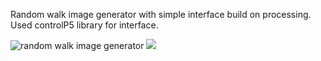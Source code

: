 Random walk image generator with simple interface build on processing.
Used controlP5 library for interface.

![random walk image generator](https://www.sugarsync.com/pf/D6673394_3707988_7542963)
<img src = "https://www.sugarsync.com/pf/D6673394_3707988_7542963"></img>